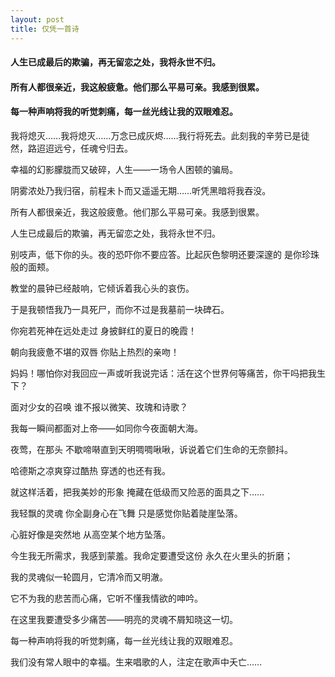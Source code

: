 ```yaml
---
layout: post
title: 仅凭一首诗
---
```

#### 人生已成最后的欺骗，再无留恋之处，我将永世不归。
#### 所有人都很亲近，我这般疲惫。他们那么平易可亲。我感到很累。
#### 每一种声响将我的听觉刺痛，每一丝光线让我的双眼难忍。
<!-- more -->
我将熄灭……我将熄灭……万念已成灰烬……我行将死去。此刻我的辛劳已是徒然，路迢迢远兮，任魂兮归去。

幸福的幻影朦胧而又破碎，人生——一场令人困顿的骗局。

阴雾浓处乃我归宿，前程未卜而又遥遥无期……听凭黑暗将我吞没。

所有人都很亲近，我这般疲惫。他们那么平易可亲。我感到很累。

人生已成最后的欺骗，再无留恋之处，我将永世不归。

别吱声，低下你的头。夜的恐吓你不要应答。比起灰色黎明还要深邃的 是你珍珠般的面颊。

教堂的晨钟已经敲响，它倾诉着我心头的哀伤。

于是我顿悟我乃一具死尸，而你不过是我墓前一块碑石。

你宛若死神在远处走过 身披鲜红的夏日的晚霞！

朝向我疲惫不堪的双唇 你贴上热烈的亲吻！

妈妈！哪怕你对我回应一声或听我说完话：活在这个世界何等痛苦，你干吗把我生下？

面对少女的召唤 谁不报以微笑、玫瑰和诗歌？

我每一瞬间都面对上帝——如同你今夜面朝大海。

夜莺，在那头 不歇啼啭直到天明啁啁啾啾，诉说着它们生命的无奈颤抖。

哈德斯之凉爽穿过酷热 穿透的也还有我。

就这样活着，把我美妙的形象 掩藏在低级而又险恶的面具之下……

我轻飘的灵魂 你全副身心在飞舞 只是感觉你贴着陡崖坠落。

心脏好像是突然地 从高空某个地方坠落。

今生我无所需求，我感到蒙羞。我命定要遭受这份 永久在火里头的折磨；

我的灵魂似一轮圆月，它清冷而又明澈。

它不为我的悲苦而心痛，它听不懂我情欲的呻吟。

在这里我要遭受多少痛苦——明亮的灵魂不屑知晓这一切。

每一种声响将我的听觉刺痛，每一丝光线让我的双眼难忍。

我们没有常人眼中的幸福。生来唱歌的人，注定在歌声中夭亡……